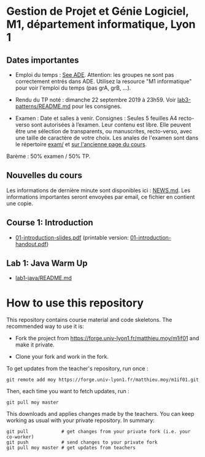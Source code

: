 # Gestion de Projet et Génie Logiciel, M1, département informatique, Lyon 1

## Dates importantes

* Emploi du temps : [See
  ADE](adelb.univ-lyon1.fr/direct/index.jsp?projectId=4&days=0,1,2,3,4&resources=33140&weeks=4,5).
  Attention: les groupes ne sont pas correctement entrés dans ADE.
  Utilisez la resource "M1 informatique" pour voir l'emploi du temps
  (pas grA, grB, ...).

* Rendu du TP noté : dimanche 22 septembre 2019 à 23h59. Voir
  [lab3-patterns/README.md](lab3-patterns/README.md) pour les
  consignes.

* Examen : Date et salles à venir.
  Consignes : Seules 5 feuilles A4 recto-verso sont autorisées à
  l’examen. Leur contenu est libre. Elle peuvent être une sélection de
  transparents, ou manuscrites, recto-verso, avec une taille de
  caractère de votre choix. Les anales de l'examen sont dans le
  répertoire [exam/](exam/) et [sur l'ancienne page du
  cours](http://www.tabard.fr/cours/2017/mif01/).

Barème : 50% examen / 50% TP.

## Nouvelles du cours

Les informations de dernière minute sont disponibles ici :
[NEWS.md](NEWS.md). Les informations importantes seront envoyées par
email, ce fichier en contient une copie.

## Course 1: Introduction

* [01-introduction-slides.pdf](01-introduction-slides.pdf)
  (printable version: [01-introduction-handout.pdf](01-introduction-handout.pdf))
  
## Lab 1: Java Warm Up

* [lab1-java/README.md](lab1-java/README.md)

<!-- ## Course 2: Build tools, dependency management, forge -->

<!-- * [02-cm-maven-forge-ic-slides.pdf](02-cm-maven-forge-ic-slides.pdf) -->
<!--   (printable version: [02-cm-maven-forge-ic-handout.pdf](02-cm-maven-forge-ic-handout.pdf)) -->

<!-- ## Lab 2:  -->

<!-- * [lab2-tools/README.md](lab2-tools/README.md) -->

<!-- ## Course 3: Coding style and use-cases -->

<!-- * [03-coding-style-slides.pdf](03-coding-style-slides.pdf) -->
<!--   (printable version: [03-coding-style-handout.pdf](03-coding-style-handout.pdf)) -->

<!-- * [04-UML-CU.pdf](04-UML-CU.pdf) -->

<!-- ## Tutorial 1: Use-cases and coding style -->

<!-- * [tuto1-uc-style/TD_UseCaseFffound_et_style.pdf](tuto1-uc-style/TD_UseCaseFffound_et_style.pdf) -->
<!--   (corrected version : [tuto1-uc-style/TD_UseCaseFffound_et_style_correction.pdf](tuto1-uc-style/TD_UseCaseFffound_et_style_correction.pdf)) -->

<!-- ## Course 4: Agile -->

<!-- * [05-agilite-slides.pdf](05-agilite-slides.pdf) -->
<!--   (printable version: [05-agilite-handout.pdf](05-agilite-handout.pdf)) -->

<!-- ## Tutorial 2: Paper4Scrum -->

<!-- ## Course 5: Design-patterns -->

<!-- * Slides : [CM-patterns.pdf](https://perso.liris.cnrs.fr/lionel.medini/enseignement/M1IF01/CM-patterns.pdf) -->

<!-- ## Lab 3 & 4: design patterns & refactoring -->

<!-- * [lab3-patterns/README.md](lab3-patterns/README.md) and some help -->
<!--   with [MVC](lab3-patterns/mvc.md) -->

<!-- ## Course 6: Testing -->

<!-- * Sandrine Gouraud's slides: -->
<!--   [09-SandrineGouraud19092018.pdf](09-SandrineGouraud19092018.pdf) -->
  
<!-- * [Software Fail Watch, 5th -->
<!--   edition](https://www.tricentis.com/wp-content/uploads/2018/01/20180119_Software-Fails-Watch_Small_Web.pdf) -->
<!--   presented during the course. -->

<!-- ## Lab 5: tests -->

<!-- * [lab5-tests/README.md](lab5-tests/README.md) -->

<!-- ## Course 7: Industrializing an Open Source Project -->

<!-- * [Haïkel Guémar's Slides](https://hguemar.fedorapeople.org/teaching/Cours_GL/#3) -->

# How to use this repository

This repository contains course material and code skeletons. The
recommended way to use it is:

* Fork the project from
  https://forge.univ-lyon1.fr/matthieu.moy/m1if01 and make it private.
  
* Clone your fork and work in the fork.

To get updates from the teacher's repository, run once :

    git remote add moy https://forge.univ-lyon1.fr/matthieu.moy/m1if01.git

Then, each time you want to fetch updates, run :

    git pull moy master

This downloads and applies changes made by the teachers. You can keep
working as usual with your private repository. In summary:

    git pull            # get changes from your private fork (i.e. your co-worker)
    git push            # send changes to your private fork
    git pull moy master # get updates from teachers
